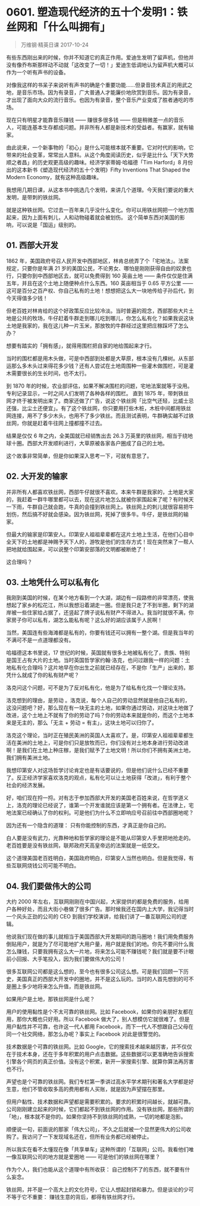 # 0601. 塑造现代经济的五十个发明1：铁丝网和「什么叫拥有」
> 万维钢·精英日课
2017-10-24

有些东西刚出来的时候，你并不知道它的真正作用。爱迪生发明了留声机，但他并没有像乔布斯那样动不动就「这改变了一切！」爱迪生低调地认为留声机大概可以作为一个听有声书的设备。

对像我这样的书呆子来说听有声书的确是个重要功能……但录音技术真正的用武之地，是音乐市场。因为有录音，广大普通人才能廉价地欣赏到音乐。因为有录音，才出现了面向大众的流行音乐。也因为有录音，整个音乐产业变成了胜者通吃的市场。

现在只有明星才能靠音乐赚钱 —— 赚很多很多钱 —— 但是稍微差一点的音乐人，可能连基本生存都成问题。并非所有人都是新技术的受益者。有赢家，就有输家。

由此说来，一个新事物的「初心」是什么可能根本就不重要。它对时代的影响，它带来的社会变革，常常出人意料。从这个角度阅读历史，似乎是比什么「天下大势顺之者昌」的历史观更高级的趣味。经济学家蒂姆·哈福德「Tim Harford」8 月份出的这本新书《塑造现代经济的五十个发明》Fifty Inventions That Shaped the Modern Economy，就有这种高级趣味。

我想用几期日课，从这本书中挑选几个发明，来讲几个道理。今天我们要说的重大发明，是带刺的铁丝网。

就是这种铁丝网。它过去一百年来几乎没什么变化。你可以用铁丝网把一个地方围起来，因为上面有刺儿，人和动物碰着就会被划伤。
这个简单东西对美国的影响，可以说是「国运」级别的。 

## 01. 西部大开发

1862 年，美国政府号召人民开发中西部地区，林肯总统弄了个「宅地法」。法案规定，只要你是年满 21 岁的美国公民，不论男女、哪怕是刚刚获得自由的奴隶也行，只要你到中西部地区去，就可以免费得到 160 英亩土地 —— 条件仅仅是住满五年，并且在这个土地上随便种点什么东西。160 英亩相当于 0.65 平方公里 —— 这可是百分之百产权、你自己私有的土地！想想把这么大一块地传给子孙后代，到今天得值多少钱！

但老百姓对林肯给的这个好政策反应比较冷淡。当时普遍的观念，西部那些大片土地是公共的牧场，牛仔赶着牛群走到哪儿吃到哪儿，你怎么私有化？如果我说这块土地是我家的，我在这儿种一片玉米，那放牧的牛群经过这里把庄稼踩坏了怎么办？

想要有踏实的「拥有感」，就得用围栏把自家的地给围起来才行。

当时的围栏都是用木头做，可是中西部到处都是大草原，根本没有几棵树。从东部运那么多木头过来得花多少钱？还有人尝试在土地周围种一些灌木做围栏，可是灌木需要很长的生长时间，也不太行。

到 1870 年的时候，农业部评估，如果不解决围栏的问题，宅地法案就等于没用。专利记录显示，一时之间人们发明了各种各样的围栏。
直到 1875 年，带刺铁丝网才终于被发明出来了。商家还做了广告，说这个铁丝网「比空气还轻，比威士忌还强，比尘土还便宜」。有了这个铁丝网，你只要用打些木桩，木桩中间都用铁丝网连接，用不了多少木头，也用不了多少铁丝。而且测试表明，牛群确实越不过铁丝网，你就是赶着牛往网上撞都撞不过去。

结果是仅仅 6 年之内，全美国就已经销售出去 26.3 万英里的铁丝网，相当于绕地球十圈。西部大开发顺利进行，大草原被各家各户圈成了自己的土地。

这个故事非常简单，但是你如果深入思考一下，可就有意思了。 

## 02. 大开发的输家

并非所有人都喜欢铁丝网，西部牛仔就很不喜欢。本来牛群是我家的，土地是大家的，我赶着一群牛哪里都可以去，现在这片地怎么就被你家围起来了呢？有时候天一下雨，牛群自己就会跑，牛真的会撞到铁丝网上。铁丝网上的刺儿就很容易把牛划伤，然后搞不好就会感染。因为铁丝网，死掉了很多牛。牛仔，是铁丝网的输家。

但最大的输家是印第安人。印第安人祖祖辈辈都在这片土地上生活，在他们心目中全天下的土地都是神赐予天下人的，游牧是他们的生存方式！现在突然来了一帮人把地就给围起来，可以说整个印第安部落的文明都被断绝了！

这合理吗？ 

## 03. 土地凭什么可以私有化

我刚到美国的时候，在某个地方看到一个大湖，湖边有一段路修的非常漂亮，使我想起了家乡的松花江，所以我想沿着湖走一圈。但是我只走了不到半圈，剩下的湖岸被一些住家给占据了，还竖起了牌子说私有财产不得进入。我当时就很不满，你家房子你可以私有，湖怎么能私有呢？这么好的湖应该属于人民啊！

当然，美国连有些海滩都是私有的，你要有钱还可以拥有一整个湖。但是我当年的不满可不是一点道理都没有。

哈福德这本书里说，17 世纪的时候，英国就有很多土地被私有化了，贵族、特别是国王占有大片的土地。当时英国哲学家约翰·洛克，也问过跟我一样的问题：土地私有化合理吗？这片地早在你出生之前就已经存在，不是你「生产」出来的，那凭什么就成了你的私有财产呢？

洛克问这个问题，可不是为了反对私有化，他是为了给私有化找一个理论支持。

洛克想到的理由，是劳动 。洛克说，每个人自己的劳动显然就是他自己私有的，这没问题吧？好，那么现在有一块无主的土地，如果你通过劳动，对这块土地做了改进，这个土地上不就有了你的劳动了吗？你的劳动本来就是你的，而这个土地本来是无主的，那么「无主 + 劳动 = 有主」，这块土地可以归你了。

洛克这个理论，当时正在殖民美洲的英国人太喜欢了。是，印第安人祖祖辈辈都生活在美洲的土地上，可是你们只是放牧而已，你们没有对土地本身进行劳动改进啊！是我们在土地上种庄稼，是我们赋予了土地文明！所以你们不拥有美洲土地，我们拥有美洲土地。

我想印第安人对这场哲学讨论肯定也是有话要说的，但是他们说什么已经不重要了。反正经济学家喜欢洛克的观点，私有化可以让土地获得「改进」，有利于整个社会的经济发展。

好，咱们现在捋一捋。对有志于参加西部大开发的美国老百姓来说，在哲学道义上，洛克的理论已经说了，谁第一个开发谁就应该是第一个拥有者。在法律上，宅地法案已经确认了你的权利。可是他们为什么不立即响应号召前往中西部圈地呢？

因为还有一个隐含的道理： 只有你能控制的东西，才真正是你自己的。

白人要是没有武力，光靠种地和哲学家的理论是不能从印第安人手里把地抢走的。老百姓要是没有铁丝网，联邦政府天高皇帝远的法案就是一纸空文。

这个道理美国老百姓明白，美国政府明白，印第安人当然也明白。但是我觉得，有些互联网烧钱公司可能不明白。 

## 04. 我们要做伟大的公司

大约 2000 年左右，互联网刚刚在中国兴起，大家提供的都是免费的服务，给用户各种好处，而且大街小巷做了很多广告。那时候我还在国内上大学，我记得当时一个风头正劲的公司的 CEO 到我们学校演讲，给我们讲了一番互联网公司的逻辑。

他说我们现在做的事儿就相当于美国西部大开发期间的跑马圈地！我们用免费服务倒贴用户，就是为了尽可能地扩大用户量，用户就是我们的地。你先不要问什么我怎么赚钱，只要我拥有这么大一片地，将来怎么可能不赚钱呢？我们就是要不计眼前小回报、大手笔投入，因为我们要做伟大的公司！

很多互联网公司都是这么想的，至今也有很多公司这么想。可是我们回顾一下历史，美国真正的西部大开发中的圈地，并不是这么玩的。当时的人首先想到的可不是圈上多少地将来怎么升值，而是铁丝网。

如果用户是土地，那铁丝网是什么呢？

用户的使用黏性是个不太可靠的铁丝网。比如 Facebook，如果你的亲朋好友都在用，那你大概也只好用。所以 Facebook 做大了，别人想模仿它就很难了。但是用户黏性并不可靠，也许这一代人都用 Facebook，而下一代人不想跟自己父母在同一个社交网络，那怎么办呢？事实上 Facebook 对此是很警觉的。

技术数据是个可靠的铁丝网。比如 Google，它的搜索技术越来越厉害，并不仅仅在于技术本身，还在于多年积累的用户点击数据。这些数据可以更准确地告诉搜索引擎各个网页的真正价值。没有这个积累，新开一家搜索引擎、就算你算法再厉害也不行。

声望也是个可靠的铁丝网。我们专栏第一季讲过高水平学术期刊和著名大学都是好生意，他们不管收取多高的费用都有人买账，就是因为声望摆在那里。

但用户黏性、技术数据和声望都是需要积累的。要求的积累时间越长，就越可靠。公司刚刚建立起来的时候，它们都起不到铁丝网的作用。没有铁丝网，那些所谓的「地」，根本就不是你的。如果你坚持不到铁丝网的成熟，一切的地都是泡影。

顺便说一句，前面说的那家「伟大公司」，不久之后就被一个显然更伟大的公司收购了。我访问了一下发现域名还在，但所有业务都已经被停止。

所以我实在看不太懂现在像「共享单车」这种所谓的「互联网」公司。我看他们唯一像互联网公司的地方就是爱圈地 —— 可是他们的铁丝网在哪里？

作为个人，我们也能从这个道理中有所收获： 自己控制不了的东西，就不要有什么妄念。

铁丝网，并不是一个高大上的文化符号，它让人想起封锁和暴力。但是谈论的少可不等于它不重要： 赚钱生意的背后，都得有铁丝网才行。




